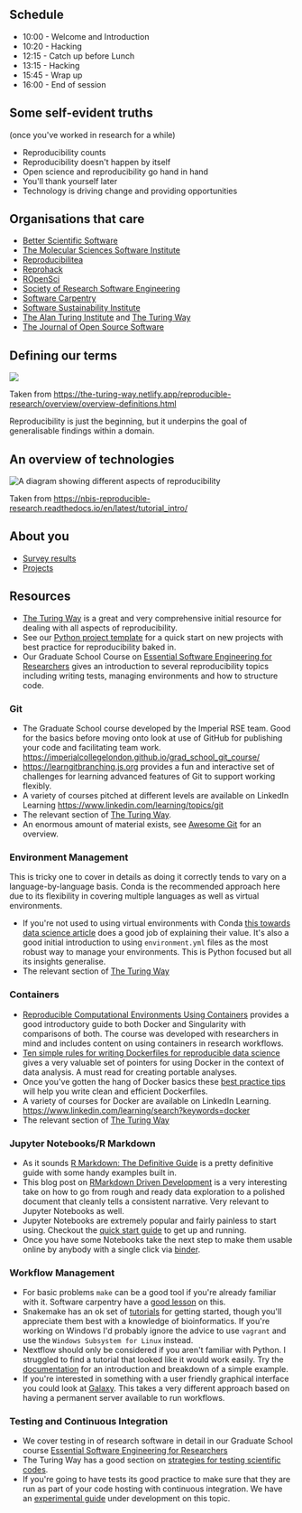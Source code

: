 ## Schedule

* 10:00 - Welcome and Introduction
* 10:20 - Hacking
* 12:15 - Catch up before Lunch
* 13:15 - Hacking
* 15:45 - Wrap up
* 16:00 - End of session

## Some self-evident truths

(once you've worked in research for a while)

* Reproducibility counts
* Reproducibility doesn't happen by itself
* Open science and reproducibility go hand in hand
* You'll thank yourself later
* Technology is driving change and providing opportunities

## Organisations that care

* [Better Scientific Software][bssw]
* [The Molecular Sciences Software Institute][MolSSI]
* [Reproducibilitea]
* [Reprohack]
* [ROpenSci]
* [Society of Research Software Engineering][RSE]
* [Software Carpentry]
* [Software Sustainability Institute][ssi]
* [The Alan Turing Institute][alan-turing] and [The Turing Way]
* [The Journal of Open Source Software][joss]

[bssw]: https://bssw.io/
[MolSSI]: https://molssi.org/
[reproducibilitea]: https://reproducibilitea.org/
[reprohack]: https://reprohack.github.io/reprohack-hq/
[ropensci]: https://ropensci.org/
[RSE]: https://society-rse.org/
[software Carpentry]: https://software-carpentry.org/
[ssi]: https://www.software.ac.uk/about/manifesto
[alan-turing]: https://www.turing.ac.uk/
[the turing way]: https://the-turing-way.netlify.app/welcome
[joss]: https://joss.theoj.org/

## Defining our terms

![](https://the-turing-way.netlify.app/_images/ReproducibleMatrix.jpg)

Taken from <https://the-turing-way.netlify.app/reproducible-research/overview/overview-definitions.html>

Reproducibility is just the beginning, but it underpins the goal of
generalisable findings within a domain.

## An overview of technologies

![A diagram showing different aspects of reproducibility](https://nbis-reproducible-research.readthedocs.io/en/latest/images/tutorials_overview.png)

Taken from <https://nbis-reproducible-research.readthedocs.io/en/latest/tutorial_intro/>

## About you

* [Survey results]
* [Projects](https://github.com/ImperialCollegeLondon/rse-chemistry-hackathon/issues)

[Survey results]: https://forms.office.com/Pages/AnalysisPage.aspx?id=B3WJK4zudUWDC0-CZ8PTB5Fu0TPn6jVEtbP45q-8NH1UNFIwWjhVUFVXVzRMSlc1MzEzMFRGQjFTTS4u&AnalyzerToken=DxRTYyQcYzfokXzekAp4YCCviITDlgx0

## Resources

* [The Turing Way] is a great and very comprehensive initial resource for
  dealing with all aspects of reproducibility.
* See our [Python project template] for a quick start on new projects with
  best practice for reproducibility baked in.
* Our Graduate School Course on [Essential Software Engineering for
  Researchers][softeng] gives an introduction to several reproducibility topics
  including writing tests, managing environments and how to structure code.

[The Turing Way]: https://the-turing-way.netlify.app/reproducible-research/renv/renv-containers.html
[Python project template]: https://github.com/ImperialCollegeLondon/pytest_template_application


### Git

* The Graduate School course developed by the Imperial RSE team. Good for the
  basics before moving onto look at use of GitHub for publishing your code and
  facilitating team
  work. <https://imperialcollegelondon.github.io/grad_school_git_course/>
* <https://learngitbranching.js.org> provides a fun and interactive set of
  challenges for learning advanced features of Git to support working flexibly.
* A variety of courses pitched at different levels are available on LinkedIn
  Learning <https://www.linkedin.com/learning/topics/git>
* The relevant section of [The Turing Way][turing-git].
* An enormous amount of material exists, see [Awesome Git][] for an overview.

[turing-git]: https://the-turing-way.netlify.app/reproducible-research/vcs.html
[Awesome Git]: https://github.com/dictcp/awesome-git

### Environment Management

This is tricky one to cover in details as doing it correctly tends to vary on a
language-by-language basis. Conda is the recommended approach here due to its
flexibility in covering multiple languages as well as virtual environments.

* If you're not used to using virtual environments with Conda [this towards data
  science article][conda-env] does a good job of explaining their value. It's
  also a good initial introduction to using `environment.yml` files as the most
  robust way to manage your environments. This is Python focused but all its
  insights generalise.
* The relevant section of [The Turing Way][turing-conda]

[conda-env]: https://towardsdatascience.com/getting-started-with-python-environments-using-conda-32e9f2779307
[turing-conda]: https://the-turing-way.netlify.app/reproducible-research/renv/renv-package.html

### Containers

* [Reproducible Computational Environments Using Containers][dockerXsingularity]
  provides a good introductory guide to both Docker and Singularity with
  comparisons of both. The course was developed with researchers in mind and
  includes content on using containers in research workflows.
* [Ten simple rules for writing Dockerfiles for reproducible data
  science][rules] gives a very valuable set of pointers for using Docker in the
  context of data analysis. A must read for creating portable analyses.
* Once you've gotten the hang of Docker basics these [best practice
  tips][docker-best] will help you write clean and efficient Dockerfiles.
* A variety of courses for Docker are available on LinkedIn
  Learning. <https://www.linkedin.com/learning/search?keywords=docker>
* The relevant section of [The Turing Way][turing-containers]

[dockerXsingularity]: https://epcced.github.io/2020-12-08-Containers-Online/
[docker-best]: https://docs.docker.com/develop/develop-images/dockerfile_best-practices/
[rules]: https://journals.plos.org/ploscompbiol/article?id=10.1371/journal.pcbi.1008316
[turing-containers]: https://the-turing-way.netlify.app/reproducible-research/renv/renv-containers.html

### Jupyter Notebooks/R Markdown

* As it sounds [R Markdown: The Definitive Guide][rmarkdown] is a pretty
  definitive guide with some handy examples built in.
* This blog post on [RMarkdown Driven Development][rdd] is a very interesting
  take on how to go from rough and ready data exploration to a polished document
  that cleanly tells a consistent narrative. Very relevant to Jupyter Notebooks
  as well.
* Jupyter Notebooks are extremely popular and fairly painless to start
  using. Checkout the [quick start guide][jupyter] to get up and running.
* Once you have some Notebooks take the next step to make them usable online by
  anybody with a single click via [binder][BinderHub].

[rmarkdown]: https://bookdown.org/yihui/rmarkdown/
[rdd]: https://emilyriederer.netlify.app/post/rmarkdown-driven-development/
[jupyter]: https://jupyter-notebook-beginner-guide.readthedocs.io/en/latest/index.html
[BinderHub]: https://binderhub.readthedocs.io/en/latest/

### Workflow Management

* For basic problems `make` can be a good tool if you're already familiar with
  it. Software carpentry have a [good lesson][make] on this.
* Snakemake has an ok set of [tutorials][snakemake] for getting started, though
  you'll appreciate them best with a knowledge of bioinformatics. If you're
  working on Windows I'd probably ignore the advice to use `vagrant` and use the
  `Windows Subsystem for Linux` instead.
* Nextflow should only be considered if you aren't familiar with Python. I
  struggled to find a tutorial that looked like it would work easily. Try the
  [documentation][nextflow] for an introduction and breakdown of a simple
  example.
* If you're interested in something with a user friendly graphical interface you
  could look at [Galaxy]. This takes a very different approach based on having a
  permanent server available to run workflows.

[make]: https://swcarpentry.github.io/make-novice/
[snakemake]: https://snakemake.readthedocs.io/en/stable/tutorial/setup.html#setup-a-linux-vm-with-vagrant-under-windows
[nextflow]: https://www.nextflow.io/docs/latest/getstarted.html
[Galaxy]: https://galaxyproject.github.io/

### Testing and Continuous Integration

* We cover testing in of research software in detail in our Graduate School
  course [Essential Software Engineering for Researchers][softeng]
* The Turing Way has a good section on [strategies for testing scientific
  codes][turing-testing].
* If you're going to have tests its good practice to make sure that they are run
  as part of your code hosting with continuous integration. We have an
  [experimental guide][ci] under development on this topic.

[turing-testing]: https://the-turing-way.netlify.app/reproducible-research/testing.html
[softeng]: https://imperialcollegelondon.github.io/grad_school_software_engineering_course/
[ci]: https://imperialcollegelondon.github.io/ci-best-practice/
